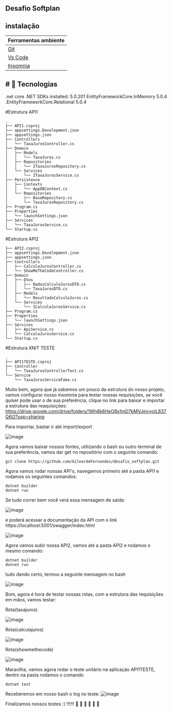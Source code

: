 <h2>Desafio Softplan</h2>

## instalação

| Ferramentas ambiente                               |
| ---------------------------------------------------|
|<a href="https://git-scm.com/">Git</a>              |
|<a href="https://code.visualstudio.com/">Vs Code</a>|
|<a href="https://insomnia.rest/">Insomnia</a>       |

<h2># 🚀 Tecnologias</h2>

.net core
.NET SDKs installed:
  5.0.201
EntityFrameworkCore.InMemory
 5.0.4
.EntityFrameworkCore.Relational
 5.0.4



#Estrutura API1
```
.
├── API1.csproj
├── appsettings.Development.json
├── appsettings.json          
├── Controllers
│   └── TaxaJurosController.cs
├── Domain
│   ├── Models
│   │   └── TaxaJuros.cs
│   ├── Repositories
│   │   └── ITaxaJurosRepository.cs
│   └── Services
│       └── ITaxaJurosService.cs
├── Persistence
│   ├── Contexts
│   │   └── AppDBContext.cs
│   └── Repositories
│       ├── BaseRepository.cs
│       └── TaxaJurosRepository.cs
├── Program.cs
├── Properties
│   └── launchSettings.json
├── Services
│   └── TaxaJurosService.cs
└── Startup.cs
```

#Estrutura API2

```
├── API2.csproj
├── appsettings.Development.json
├── appsettings.json
├── Controllers
│   ├── CalculaJurosController.cs
│   └── ShowMeTheCodeController.cs
├── Domain
│   ├── Dtos
│   │   ├── DadosCalculoJurosDTO.cs
│   │   └── TaxaJurosDTO.cs
│   ├── Models
│   │   └── ResultadoCalculoJuros.cs
│   └── Services
│       └── ICalculaJurosService.cs
├── Program.cs
├── Properties
│   └── launchSettings.json
├── Services
│   ├── ApiService.cs
│   └── CalculaJurosService.cs
└── Startup.cs
```

#Estrutura XNIT TESTE

```
.
├── API1TESTE.csproj
├── Controller
│   └── TaxaJurosControllerTest.cs
└── Service
    └── TaxaJurosServiceFake.cs
```

Muito bem, agora que já sabemos um pouco da estrutura do nosso projeto,
vamos configurar nosso insomnia para testar nossas requisições, se você quiser
pode usar o de sua preferência, clique no link para baixar e importar a estrutura das 
reaquisições: https://drive.google.com/drive/folders/1Wh6k6HeO8xfmD7bMVJejvyoIL837Q6I2?usp=sharing

Para importar, bastar ir até import/export

![image](https://user-images.githubusercontent.com/55728068/111513374-820c7800-872f-11eb-9ec5-7835614a9df7.png)

Agora vamos baixar nossos fontes, utilizando o bash ou outro terminal
de sua preferência, vamos dar get no repositório com o seguinte comando:

```
git clone https://github.com/GileardeFernandes/desafio_softplan.git

```

Agora vamos rodar nossas API's, navegamos primeiro até a pasta API1
e rodamos os seguintes comandos:

```
dotnet builder
dotnet run

```
Se tudo correr bem você verá essa mensagem de saída:

![image](https://user-images.githubusercontent.com/55728068/111514534-98670380-8730-11eb-8959-b976ff2e78e7.png)

e poderá acessar a documentação da API com o link https://localhost:5001/swagger/index.html

![image](https://user-images.githubusercontent.com/55728068/111514879-ebd95180-8730-11eb-85da-4d00de8d9a74.png)

Agora vamos subir nossa API2, vamos até a pasta API2 e rodamos o mesmo comando:

```
dotnet builder
dotnet run

```
tudo dando certo, termos a seguinte mensagem no bash

![image](https://user-images.githubusercontent.com/55728068/111515208-45418080-8731-11eb-8f56-b5a08c338c41.png)

Bom, agora é hora de testar nossas rotas, com a estrutura das requisições em mãos,
vamos testar:

Rota(taxajuros)

![image](https://user-images.githubusercontent.com/55728068/111515454-8e91d000-8731-11eb-87e7-9611e21c51a6.png)

Rota(calculajuros)

![image](https://user-images.githubusercontent.com/55728068/111515581-ba14ba80-8731-11eb-8ac3-dfeaf63900fd.png)

Rota(showmethecode)

![image](https://user-images.githubusercontent.com/55728068/111516162-5b9c0c00-8732-11eb-8861-51a799a9d546.png)

Maravilha, vamos agora rodar o teste unitário na aplicação API1TESTE,
dentro na pasta rodamos o comando

```
dotnet test

```
Receberemos em nosso bash o log no teste:
![image](https://user-images.githubusercontent.com/55728068/111516734-001e4e00-8733-11eb-9860-da1f9ecab24a.png)

Finalizamos nossos testes :) !!!!!! 🚀 🚀 🚀 🚀 🚀 🚀 










